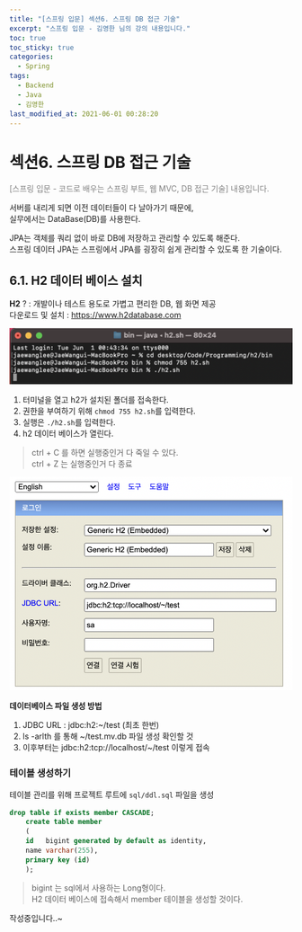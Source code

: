 ```yaml
---
title: "[스프링 입문] 섹션6. 스프링 DB 접근 기술"
excerpt: "스프링 입문 - 김영한 님의 강의 내용입니다."
toc: true
toc_sticky: true
categories:
  - Spring
tags:
  - Backend
  - Java
  - 김영한
last_modified_at: 2021-06-01 00:28:20
---
```


# 섹션6. 스프링 DB 접근 기술
  
<span style="color:grey">[스프링 입문 - 코드로 배우는 스프링 부트, 웹 MVC, DB 접근 기술] 내용입니다.</span>  
  
서버를 내리게 되면 이전 데이터들이 다 날아가기 때문에,  
실무에서는 DataBase(DB)를 사용한다.  
  
JPA는 객체를 쿼리 없이 바로 DB에 저장하고 관리할 수 있도록 해준다.  
스프링 데이터 JPA는 스프링에서 JPA를 굉장히 쉽게 관리할 수 있도록 한 기술이다.  
  
## 6.1. H2 데이터 베이스 설치
  
**H2** ? : 개발이나 테스트 용도로 가볍고 편리한 DB, 웹 화면 제공  
다운로드 및 설치 : <https://www.h2database.com>  
  
![이미지](/assets/images/Spring/스프링입문/섹션6/1.png)
  
1. 터미널을 열고 h2가 설치된 폴더를 접속한다.  
2. 권한을 부여하기 위해 `chmod 755 h2.sh`를 입력한다.  
3. 실행은 `./h2.sh`를 입력한다.  
4. h2 데이터 베이스가 열린다.  
  
> ctrl + C 를 하면 실행중인거 다 죽일 수 있다.  
> ctrl + Z 는 실행중인거 다 종료
  
![이미지](/assets/images/Spring/스프링입문/섹션6/2.png)
  
**데이터베이스 파일 생성 방법**
1. JDBC URL : jdbc:h2:~/test (최초 한번)  
2. ls -arlth 를 통해 ~/test.mv.db 파일 생성 확인할 것  
3. 이후부터는 jdbc:h2:tcp://localhost/~/test 이렇게 접속  
  
### 테이블 생성하기
  
테이블 관리를 위해 프로젝트 루트에 `sql/ddl.sql` 파일을 생성  
  
```sql
drop table if exists member CASCADE;
    create table member
    (
    id   bigint generated by default as identity,
    name varchar(255),
    primary key (id)
    );
```
  
> bigint 는 sql에서 사용하는 Long형이다.  
> H2 데이터 베이스에 접속해서 member 테이블을 생성할 것이다.  
  
작성중입니다..~
